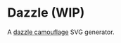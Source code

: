# Dazzle (WIP)

A [dazzle camouflage](https://www.google.com/search?q=dazzle+camouflage&tbm=isch) SVG generator.